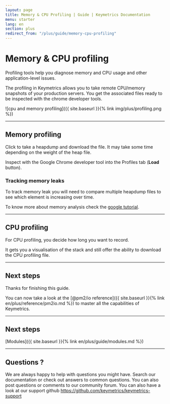```yaml
---
layout: page
title: Memory & CPU Profiling | Guide | Keymetrics Documentation
menu: starter
lang: en
section: plus
redirect_from: "/plus/guide/memory-cpu-profiling"
---
```


# Memory & CPU profiling

Profiling tools help you diagnose memory and CPU usage and other application-level issues.

The profiling in Keymetrics allows you to take remote CPU/memory snapshots of your production servers. You get the associated files ready to be inspected with the chrome developer tools.

![cpu and memory profiling]({{ site.baseurl }}{% link img/plus/profiling.png %})

---

## Memory profiling

Click to take a heapdump and download the file. It may take some time depending on the weight of the heap file.

Inspect with the Google Chrome developer tool into the Profiles tab (**Load** button).

### Tracking memory leaks

To track memory leak you will need to compare multiple heapdump files to see which element is increasing over time.

To know more about memory analysis check the [google tutorial](https://developer.chrome.com/devtools/docs/heap-profiling).

---

## CPU profiling

For CPU profiling, you decide how long you want to record.

It gets you a visualisation of the stack and still offer the ability to download the CPU profiling file.

---

## Next steps

Thanks for finishing this guide.

You can now take a look at the [@pm2/io reference]({{ site.baseurl }}{% link en/plus/reference/pm2io.md %}) to master all the capabilities of Keymetrics.

---

## Next steps

[Modules]({{ site.baseurl }}{% link en/plus/guide/modules.md %})

---

## Questions ?

We are always happy to help with questions you might have. Search our documentation or check out answers to common questions. You can also post questions or comments to our community forum. You can also have a look at our support github https://github.com/keymetrics/keymetrics-support
